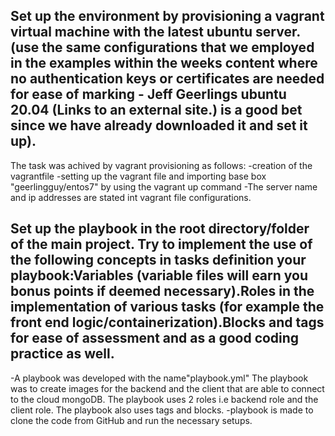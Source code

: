 ## Set up the environment by provisioning a vagrant virtual machine with the latest ubuntu server. (use the same configurations that we employed in the examples within the weeks content where no authentication keys or certificates are needed for ease of marking - Jeff Geerlings ubuntu 20.04 (Links to an external site.) is a good bet since we have already downloaded it and set it up).

The task was achived by vagrant provisioning as follows:
-creation of the vagrantfile
-setting up the vagrant file and importing base box "geerlingguy/entos7" by using the vagrant up command
-The server name and ip addresses are stated int vagrant file configurations.

## Set up the playbook in the root directory/folder of the main project. Try to implement the use of the following concepts in tasks definition your playbook:Variables (variable files will earn you bonus points if deemed necessary).Roles in the implementation of various tasks (for example the front end logic/containerization).Blocks and tags for ease of assessment and as a good coding practice as well.

-A playbook was developed with the name"playbook.yml" The playbook was to create images for the backend and the client that are able to connect to the cloud mongoDB. The playbook uses 2 roles i.e backend role and the client role. The playbook also uses tags and blocks.
-playbook is made to clone the code from GitHub and run the necessary setups.

##
